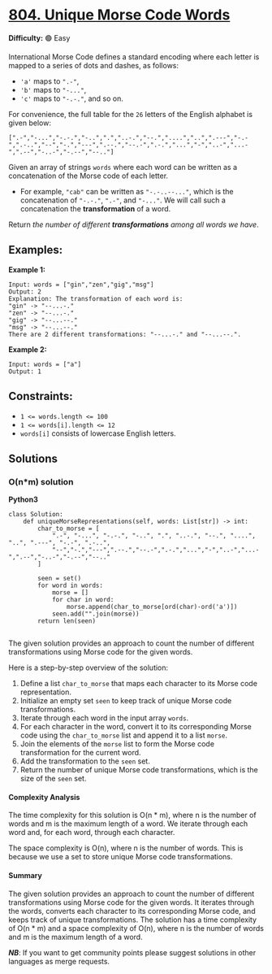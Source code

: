 # [804. Unique Morse Code Words](https://leetcode.com/problems/unique-morse-code-words/)

**Difficulty:** :green_circle: Easy

International Morse Code defines a standard encoding where each letter is mapped to a series of dots and dashes, as follows:

- `'a'` maps to `".-"`,
- `'b'` maps to `"-..."`,
- `'c'` maps to `"-.-."`, and so on.

For convenience, the full table for the `26` letters of the English alphabet is given below:

```
[".-","-...","-.-.","-..",".","..-.","--.","....","..",".---","-.-",".-..","--","-.","---",".--.","--.-",".-.","...","-","..-","...-",".--","-..-","-.--","--.."]
```

Given an array of strings `words` where each word can be written as a concatenation of the Morse code of each letter.

- For example, `"cab"` can be written as `"-.-..--..."`, which is the concatenation of `"-.-."`, `".-"`, and `"-..."`. We will call such a concatenation the **transformation** of a word.

Return *the number of different **transformations** among all words we have*.

## Examples:

**Example 1:**

```
Input: words = ["gin","zen","gig","msg"]
Output: 2
Explanation: The transformation of each word is:
"gin" -> "--...-."
"zen" -> "--...-."
"gig" -> "--...--."
"msg" -> "--...--."
There are 2 different transformations: "--...-." and "--...--.".

```

**Example 2:**

```
Input: words = ["a"]
Output: 1

```


## Constraints:

- `1 <= words.length <= 100`
- `1 <= words[i].length <= 12`
- `words[i]` consists of lowercase English letters.


## Solutions

### O(n*m) solution

**Python3**

```python3
class Solution:
    def uniqueMorseRepresentations(self, words: List[str]) -> int:
        char_to_morse = [
            ".-", "-...", "-.-.", "-..", ".", "..-.", "--.", "....", "..", ".---", "-.-", ".-..",
            "--","-.","---",".--.","--.-",".-.","...","-","..-","...-",".--","-..-","-.--","--.."
        ] 

        seen = set()
        for word in words:
            morse = []
            for char in word:
                morse.append(char_to_morse[ord(char)-ord('a')])
            seen.add("".join(morse))
        return len(seen)
            
```

The given solution provides an approach to count the number of different transformations using Morse code for the given words.

Here is a step-by-step overview of the solution:

1. Define a list `char_to_morse` that maps each character to its Morse code representation.
2. Initialize an empty set `seen` to keep track of unique Morse code transformations.
3. Iterate through each word in the input array `words`.
4. For each character in the word, convert it to its corresponding Morse code using the `char_to_morse` list and append it to a list `morse`.
5. Join the elements of the `morse` list to form the Morse code transformation for the current word.
6. Add the transformation to the `seen` set.
7. Return the number of unique Morse code transformations, which is the size of the `seen` set.

#### Complexity Analysis

The time complexity for this solution is O(n * m), where n is the number of words and m is the maximum length of a word. We iterate through each word and, for each word, through each character.

The space complexity is O(n), where n is the number of words. This is because we use a set to store unique Morse code transformations.

#### Summary

The given solution provides an approach to count the number of different transformations using Morse code for the given words. It iterates through the words, converts each character to its corresponding Morse code, and keeps track of unique transformations. The solution has a time complexity of O(n * m) and a space complexity of O(n), where n is the number of words and m is the maximum length of a word.

***NB***: If you want to get community points please suggest solutions in other languages as merge requests.
